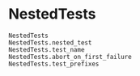 # NestedTests

```@docs
NestedTests
NestedTests.nested_test
NestedTests.test_name
NestedTests.abort_on_first_failure
NestedTests.test_prefixes
```
